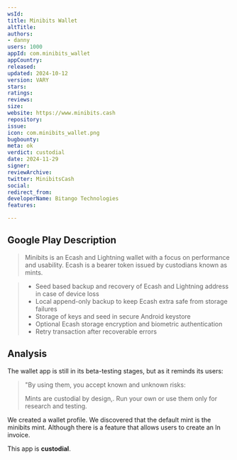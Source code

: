 ```yaml
---
wsId: 
title: Minibits Wallet
altTitle: 
authors:
- danny
users: 1000
appId: com.minibits_wallet
appCountry: 
released: 
updated: 2024-10-12
version: VARY
stars: 
ratings: 
reviews: 
size: 
website: https://www.minibits.cash
repository: 
issue: 
icon: com.minibits_wallet.png
bugbounty: 
meta: ok
verdict: custodial
date: 2024-11-29
signer: 
reviewArchive: 
twitter: MinibitsCash
social: 
redirect_from: 
developerName: Bitango Technologies
features: 

---
```


## Google Play Description

> Minibits is an Ecash and Lightning wallet with a focus on performance and usability. Ecash is a bearer token issued by custodians known as mints.

> - Seed based backup and recovery of Ecash and Lightning address in case of device loss
> - Local append-only backup to keep Ecash extra safe from storage failures
> - Storage of keys and seed in secure Android keystore
> - Optional Ecash storage encryption and biometric authentication
> - Retry transaction after recoverable errors

## Analysis 

The wallet app is still in its beta-testing stages, but as it reminds its users: 

> "By using them, you accept known and unknown risks:
>
> Mints are custodial by design,. Run your own or use them only for research and testing.

We created a wallet profile. We discovered that the default mint is the minibits mint. Although there is a feature that allows users to create an ln invoice. 

This app is **custodial**.

